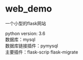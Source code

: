 # web_demo
一个小型的flask网站

 python version: 3.6<br>
 数据库：mysql<br>
 数据库链接插件：pymysql<br>
 主要插件：flask-scrip flask-migrate
 
